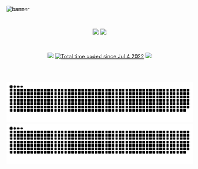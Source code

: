![banner](https://user-images.githubusercontent.com/65142565/212914088-3425618f-85dc-4f67-8e2a-68b45b178978.png)
 
    
<div>
 <br>
  <p align="center">
        <img height="160em" src= "https://github-readme-stats.zohan.tech/api?username=joaostavares&count_private=true&show_icons=true&theme=aura&hide=stars"/>
        <img height="160em" src= "https://github-readme-stats.zohan.tech/api/top-langs/?username=joaostavares&count_private=true&layout=compact&show_icons&theme=aura"/>
  </p>
 <br>
  <p align="center">
  <a href="https://linkedin.com/in/joaotavaress" target="_blank"><img src="https://img.shields.io/badge/LinkedIn-0077B5?style=for-the-badge&logo=linkedin&logoColor=white" target="_blank"></a>
  <a href="https://wakatime.com/@bef3a467-20be-472d-9d59-5c4f6679d19f"><img src="https://wakatime.com/badge/user/bef3a467-20be-472d-9d59-5c4f6679d19f.svg?style=for-the-badge" alt="Total time coded since Jul 4 2022" /></a>
  <img src= "https://komarev.com/ghpvc/?username=joaostavares&style=for-the-badge&color=268F77">
  
  
  </div>
  
##
  
  <br>
  <div align="center">
  
   ![Dark Mode Grid Snake](https://raw.githubusercontent.com/joaostavares/joaostavares/output/github-contribution-grid-snake.svg#gh-dark-mode-only)
   ![White mode grid snake](https://raw.githubusercontent.com/joaostavares/joaostavares/output/github-contribution-grid-snake-dark.svg#gh-light-mode-only)
  
</div>
